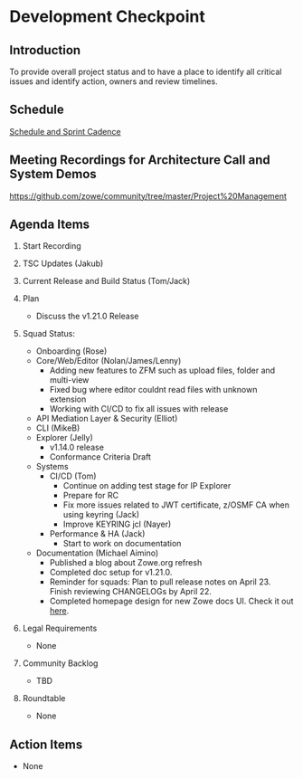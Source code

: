 # Development Checkpoint

Introduction
------------
To provide overall project status and to have a place to identify all critical issues and identify action, owners and review timelines.

Schedule
--------
[Schedule and Sprint Cadence](https://github.com/zowe/community/blob/master/Project%20Management/Schedule/Zowe%20PI%20%26%20Sprint%20Cadence.md)

Meeting Recordings for Architecture Call and System Demos
-----------------
https://github.com/zowe/community/tree/master/Project%20Management

Agenda Items
------------
1. Start Recording
2. TSC Updates (Jakub)
3. Current Release and Build Status (Tom/Jack)
4. Plan
     - Discuss the v1.21.0 Release
5. Squad Status:
    - Onboarding (Rose)
    - Core/Web/Editor (Nolan/James/Lenny)
      - Adding new features to ZFM such as upload files, folder and multi-view
      - Fixed bug where editor couldnt read files with unknown extension
      - Working with CI/CD to fix all issues with release
    - API Mediation Layer & Security (Elliot)  
    - CLI (MikeB)
    - Explorer (Jelly)
      - v1.14.0 release
      - Conformance Criteria Draft
    - Systems
      - CI/CD (Tom)
        * Continue on adding test stage for IP Explorer
        * Prepare for RC
        * Fix more issues related to JWT certificate, z/OSMF CA when using keyring (Jack)
        * Improve KEYRING jcl (Nayer)
      - Performance & HA (Jack)
        * Start to work on documentation
    - Documentation (Michael Aimino)
      - Published a blog about Zowe.org refresh
      - Completed doc setup for v1.21.0. 
      - Reminder for squads: Plan to pull release notes on April 23. Finish reviewing CHANGELOGs by April 22.
      - Completed homepage design for new Zowe docs UI. Check it out [here](https://zowe-docs.netlify.app/).

6. Legal Requirements
    - None
7. Community Backlog
    - TBD
8. Roundtable
    - None

Action Items
------------
- None
